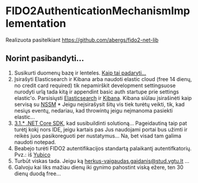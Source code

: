 # FIDO2AuthenticationMechanismImplementation

Realizuota pasitelkiant https://github.com/abergs/fido2-net-lib 

## Norint pasibandyti... ##

1. Susikurti duomenų bazę ir lenteles. [Kaip tai padaryti...](https://github.com/herkusas/FIDO2AuthenticationMechanismImplementation/tree/master/dbScripts)
2. Įsirašyti Elasticsearch ir Kibana arba naudoti elastic cloud (free 14 dienų, no credit card required) tik nepamirškit development settingsuose nurodyti urlą tada kitą ir appendint basic auth startupe prie settings elastic'o. Parsisiųsti [Elasticsearch](https://www.elastic.co/guide/en/elasticsearch/reference/current/windows.html) ir [Kibana](https://artifacts.elastic.co/downloads/kibana/kibana-7.6.2-windows-x86_64.zip). Kibana siūlau įsirašinėti kaip servisą su [NSSM](https://nssm.cc/release/nssm-2.24.zip) * Jeigu neįsirašysit šitų vis tiek turėtų veikti, tik, kad nesiųs eventų, nedariau, kad throwintų jeigu neįmanoma pasiekti elastic...
3. [3.1.* .NET Core SDK](https://dotnet.microsoft.com/download/dotnet-core/thank-you/sdk-3.1.201-windows-x64-installer), kad susibuildinti solutioną... Pageidautiną taip pat turėtį kokį nors IDE, jeigu kartais pas Jus naudojami portai bus užimti ir reikės juos pasikoreguoti per nustatymus... Na, bet visad tam galima naudoti notepad.
4. Beabejo turėti FIDO2 autentifikacijos standartą palaikantį autentifkatorių. Pvz.: iš [Yubico](https://www.yubico.com/)
5. Turbūt viskas tada. Jeigu ką herkus-vaigaudas.gaidanis@stud.vgtu.lt ...
6. Galvoju kai liks mažiau dienų iki gynimo pahostint viską ežere, ten 30 dienų duodą free...
